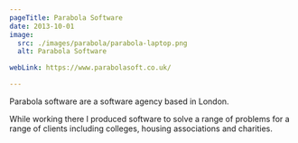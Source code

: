 ```yaml
---
pageTitle: Parabola Software
date: 2013-10-01
image:
  src: ./images/parabola/parabola-laptop.png
  alt: Parabola Software

webLink: https://www.parabolasoft.co.uk/

---
```

Parabola software are a software agency based in London.

While working there I produced software to solve a range of problems for a range of clients including colleges, housing associations and charities.
